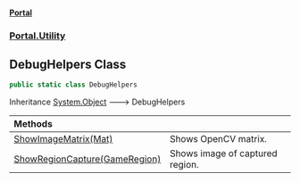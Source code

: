 #### [Portal](index.md 'index')
### [Portal.Utility](Portal.Utility.md 'Portal.Utility')

## DebugHelpers Class

```csharp
public static class DebugHelpers
```

Inheritance [System.Object](https://docs.microsoft.com/en-us/dotnet/api/System.Object 'System.Object') &#129106; DebugHelpers

| Methods | |
| :--- | :--- |
| [ShowImageMatrix(Mat)](DebugHelpers.ShowImageMatrix(Mat).md 'Portal.Utility.DebugHelpers.ShowImageMatrix(OpenCvSharp.Mat)') | Shows OpenCV matrix. |
| [ShowRegionCapture(GameRegion)](DebugHelpers.ShowRegionCapture(GameRegion).md 'Portal.Utility.DebugHelpers.ShowRegionCapture(Portal.GameRegion)') | Shows image of captured region. |
